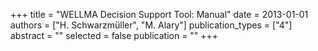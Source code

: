 +++
title = "WELLMA Decision Support Tool: Manual"
date = 2013-01-01
authors = ["H. Schwarzmüller", "M. Alary"]
publication_types = ["4"]
abstract = ""
selected = false
publication = ""
+++

